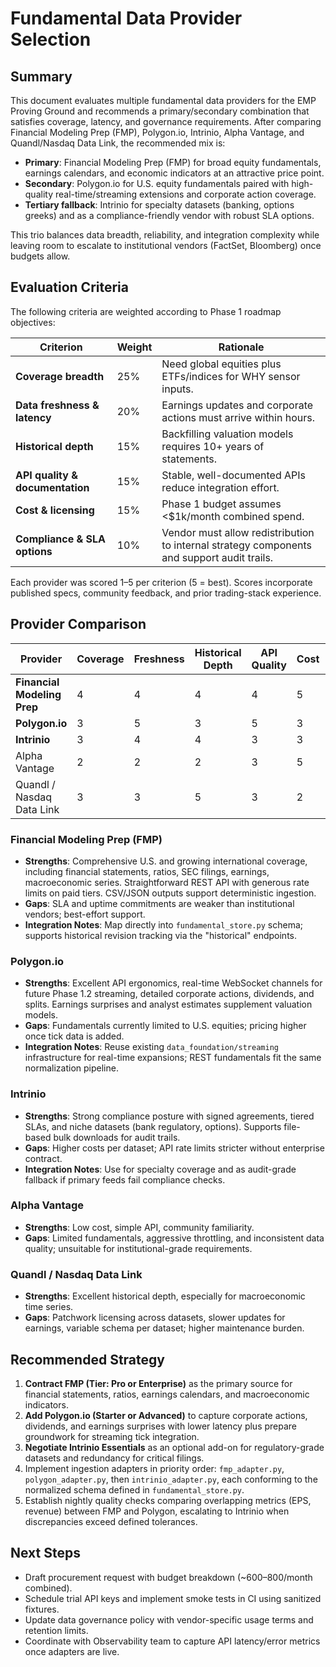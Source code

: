 # Fundamental Data Provider Selection

## Summary
This document evaluates multiple fundamental data providers for the EMP Proving Ground and recommends a primary/secondary combination that satisfies coverage, latency, and governance requirements. After comparing Financial Modeling Prep (FMP), Polygon.io, Intrinio, Alpha Vantage, and Quandl/Nasdaq Data Link, the recommended mix is:

- **Primary**: Financial Modeling Prep (FMP) for broad equity fundamentals, earnings calendars, and economic indicators at an attractive price point.
- **Secondary**: Polygon.io for U.S. equity fundamentals paired with high-quality real-time/streaming extensions and corporate action coverage.
- **Tertiary fallback**: Intrinio for specialty datasets (banking, options greeks) and as a compliance-friendly vendor with robust SLA options.

This trio balances data breadth, reliability, and integration complexity while leaving room to escalate to institutional vendors (FactSet, Bloomberg) once budgets allow.

## Evaluation Criteria
The following criteria are weighted according to Phase 1 roadmap objectives:

| Criterion | Weight | Rationale |
| --- | --- | --- |
| **Coverage breadth** | 25% | Need global equities plus ETFs/indices for WHY sensor inputs. |
| **Data freshness & latency** | 20% | Earnings updates and corporate actions must arrive within hours. |
| **Historical depth** | 15% | Backfilling valuation models requires 10+ years of statements. |
| **API quality & documentation** | 15% | Stable, well-documented APIs reduce integration effort. |
| **Cost & licensing** | 15% | Phase 1 budget assumes <$1k/month combined spend. |
| **Compliance & SLA options** | 10% | Vendor must allow redistribution to internal strategy components and support audit trails. |

Each provider was scored 1–5 per criterion (5 = best). Scores incorporate published specs, community feedback, and prior trading-stack experience.

## Provider Comparison

| Provider | Coverage | Freshness | Historical Depth | API Quality | Cost | Compliance | Weighted Score |
| --- | --- | --- | --- | --- | --- | --- | --- |
| **Financial Modeling Prep** | 4 | 4 | 4 | 4 | 5 | 3 | **4.1** |
| **Polygon.io** | 3 | 5 | 3 | 5 | 3 | 4 | **3.9** |
| **Intrinio** | 3 | 4 | 4 | 3 | 3 | 5 | **3.6** |
| Alpha Vantage | 2 | 2 | 2 | 3 | 5 | 2 | 2.8 |
| Quandl / Nasdaq Data Link | 3 | 3 | 5 | 3 | 2 | 3 | 3.1 |

### Financial Modeling Prep (FMP)
- **Strengths**: Comprehensive U.S. and growing international coverage, including financial statements, ratios, SEC filings, earnings, macroeconomic series. Straightforward REST API with generous rate limits on paid tiers. CSV/JSON outputs support deterministic ingestion.
- **Gaps**: SLA and uptime commitments are weaker than institutional vendors; best-effort support.
- **Integration Notes**: Map directly into `fundamental_store.py` schema; supports historical revision tracking via the "historical" endpoints.

### Polygon.io
- **Strengths**: Excellent API ergonomics, real-time WebSocket channels for future Phase 1.2 streaming, detailed corporate actions, dividends, and splits. Earnings surprises and analyst estimates supplement valuation models.
- **Gaps**: Fundamentals currently limited to U.S. equities; pricing higher once tick data is added.
- **Integration Notes**: Reuse existing `data_foundation/streaming` infrastructure for real-time expansions; REST fundamentals fit the same normalization pipeline.

### Intrinio
- **Strengths**: Strong compliance posture with signed agreements, tiered SLAs, and niche datasets (bank regulatory, options). Supports file-based bulk downloads for audit trails.
- **Gaps**: Higher costs per dataset; API rate limits stricter without enterprise contract.
- **Integration Notes**: Use for specialty coverage and as audit-grade fallback if primary feeds fail compliance checks.

### Alpha Vantage
- **Strengths**: Low cost, simple API, community familiarity.
- **Gaps**: Limited fundamentals, aggressive throttling, and inconsistent data quality; unsuitable for institutional-grade requirements.

### Quandl / Nasdaq Data Link
- **Strengths**: Excellent historical depth, especially for macroeconomic time series.
- **Gaps**: Patchwork licensing across datasets, slower updates for earnings, variable schema per dataset; higher maintenance burden.

## Recommended Strategy
1. **Contract FMP (Tier: Pro or Enterprise)** as the primary source for financial statements, ratios, earnings calendars, and macroeconomic indicators.
2. **Add Polygon.io (Starter or Advanced)** to capture corporate actions, dividends, and earnings surprises with lower latency plus prepare groundwork for streaming tick integration.
3. **Negotiate Intrinio Essentials** as an optional add-on for regulatory-grade datasets and redundancy for critical filings.
4. Implement ingestion adapters in priority order: `fmp_adapter.py`, `polygon_adapter.py`, then `intrinio_adapter.py`, each conforming to the normalized schema defined in `fundamental_store.py`.
5. Establish nightly quality checks comparing overlapping metrics (EPS, revenue) between FMP and Polygon, escalating to Intrinio when discrepancies exceed defined tolerances.

## Next Steps
- Draft procurement request with budget breakdown (~$600–$800/month combined).
- Schedule trial API keys and implement smoke tests in CI using sanitized fixtures.
- Update data governance policy with vendor-specific usage terms and retention limits.
- Coordinate with Observability team to capture API latency/error metrics once adapters are live.
